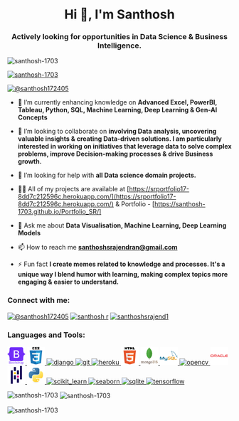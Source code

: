 
<h1 align="center">Hi 👋, I'm Santhosh</h1>
<h3 align="center">Actively looking for opportunities in Data Science & Business Intelligence.</h3>

<p align="left"> <img src="https://komarev.com/ghpvc/?username=santhosh-1703&label=Profile%20views&color=0e75b6&style=flat" alt="santhosh-1703" /> </p>

<p align="left"> <a href="https://github.com/ryo-ma/github-profile-trophy"><img src="https://github-profile-trophy.vercel.app/?username=santhosh-1703" alt="santhosh-1703" /></a> </p>

<p align="left"> <a href="https://twitter.com/@santhosh172405" target="blank"><img src="https://img.shields.io/twitter/follow/@santhosh172405?logo=twitter&style=for-the-badge" alt="@santhosh172405" /></a> </p>

- 🌱 I’m currently enhancing knowledge on **Advanced Excel, PowerBI, Tableau, Python, SQL, Machine Learning, Deep Learning & Gen-AI Concepts**

- 👯 I’m looking to collaborate on **involving Data analysis, uncovering valuable insights & creating Data-driven solutions. I am particularly interested in working on initiatives that leverage data to solve complex problems, improve Decision-making processes & drive Business growth.**

- 🤝 I’m looking for help with **all Data science domain projects.**

- 👨‍💻 All of my projects are available at [https://srportfolio17-8dd7c212596c.herokuapp.com/](https://srportfolio17-8dd7c212596c.herokuapp.com/) & Portfolio - [https://santhosh-1703.github.io/Portfolio_SR/]

- 💬 Ask me about **Data Visualisation, Machine Learning, Deep Learning Models**

- 📫 How to reach me **santhoshsrajendran@gmail.com**

- ⚡ Fun fact **I create memes related to knowledge and processes. It's a unique way I blend humor with learning, making complex topics more engaging & easier to understand.**

<h3 align="left">Connect with me:</h3>
<p align="left">
<a href="https://twitter.com/@santhosh172405" target="blank"><img align="center" src="https://raw.githubusercontent.com/rahuldkjain/github-profile-readme-generator/master/src/images/icons/Social/twitter.svg" alt="@santhosh172405" height="30" width="40" /></a>
<a href="https://linkedin.com/in/santhosh r" target="blank"><img align="center" src="https://raw.githubusercontent.com/rahuldkjain/github-profile-readme-generator/master/src/images/icons/Social/linked-in-alt.svg" alt="santhosh r" height="30" width="40" /></a>
<a href="https://www.hackerrank.com/santhoshsrajend1" target="blank"><img align="center" src="https://raw.githubusercontent.com/rahuldkjain/github-profile-readme-generator/master/src/images/icons/Social/hackerrank.svg" alt="santhoshsrajend1" height="30" width="40" /></a>
</p>

<h3 align="left">Languages and Tools:</h3>
<p align="left"> <a href="https://getbootstrap.com" target="_blank" rel="noreferrer"> <img src="https://raw.githubusercontent.com/devicons/devicon/master/icons/bootstrap/bootstrap-plain-wordmark.svg" alt="bootstrap" width="40" height="40"/> </a> <a href="https://www.w3schools.com/css/" target="_blank" rel="noreferrer"> <img src="https://raw.githubusercontent.com/devicons/devicon/master/icons/css3/css3-original-wordmark.svg" alt="css3" width="40" height="40"/> </a> <a href="https://www.djangoproject.com/" target="_blank" rel="noreferrer"> <img src="https://cdn.worldvectorlogo.com/logos/django.svg" alt="django" width="40" height="40"/> </a> <a href="https://git-scm.com/" target="_blank" rel="noreferrer"> <img src="https://www.vectorlogo.zone/logos/git-scm/git-scm-icon.svg" alt="git" width="40" height="40"/> </a> <a href="https://heroku.com" target="_blank" rel="noreferrer"> <img src="https://www.vectorlogo.zone/logos/heroku/heroku-icon.svg" alt="heroku" width="40" height="40"/> </a> <a href="https://www.w3.org/html/" target="_blank" rel="noreferrer"> <img src="https://raw.githubusercontent.com/devicons/devicon/master/icons/html5/html5-original-wordmark.svg" alt="html5" width="40" height="40"/> </a> <a href="https://www.mongodb.com/" target="_blank" rel="noreferrer"> <img src="https://raw.githubusercontent.com/devicons/devicon/master/icons/mongodb/mongodb-original-wordmark.svg" alt="mongodb" width="40" height="40"/> </a> <a href="https://www.mysql.com/" target="_blank" rel="noreferrer"> <img src="https://raw.githubusercontent.com/devicons/devicon/master/icons/mysql/mysql-original-wordmark.svg" alt="mysql" width="40" height="40"/> </a> <a href="https://opencv.org/" target="_blank" rel="noreferrer"> <img src="https://www.vectorlogo.zone/logos/opencv/opencv-icon.svg" alt="opencv" width="40" height="40"/> </a> <a href="https://www.oracle.com/" target="_blank" rel="noreferrer"> <img src="https://raw.githubusercontent.com/devicons/devicon/master/icons/oracle/oracle-original.svg" alt="oracle" width="40" height="40"/> </a> <a href="https://pandas.pydata.org/" target="_blank" rel="noreferrer"> <img src="https://raw.githubusercontent.com/devicons/devicon/2ae2a900d2f041da66e950e4d48052658d850630/icons/pandas/pandas-original.svg" alt="pandas" width="40" height="40"/> </a> <a href="https://www.python.org" target="_blank" rel="noreferrer"> <img src="https://raw.githubusercontent.com/devicons/devicon/master/icons/python/python-original.svg" alt="python" width="40" height="40"/> </a> <a href="https://scikit-learn.org/" target="_blank" rel="noreferrer"> <img src="https://upload.wikimedia.org/wikipedia/commons/0/05/Scikit_learn_logo_small.svg" alt="scikit_learn" width="40" height="40"/> </a> <a href="https://seaborn.pydata.org/" target="_blank" rel="noreferrer"> <img src="https://seaborn.pydata.org/_images/logo-mark-lightbg.svg" alt="seaborn" width="40" height="40"/> </a> <a href="https://www.sqlite.org/" target="_blank" rel="noreferrer"> <img src="https://www.vectorlogo.zone/logos/sqlite/sqlite-icon.svg" alt="sqlite" width="40" height="40"/> </a> <a href="https://www.tensorflow.org" target="_blank" rel="noreferrer"> <img src="https://www.vectorlogo.zone/logos/tensorflow/tensorflow-icon.svg" alt="tensorflow" width="40" height="40"/> </a> </p>

<p><img align="left" src="https://github-readme-stats.vercel.app/api/top-langs?username=santhosh-1703&show_icons=true&locale=en&layout=compact" alt="santhosh-1703" /></p>

<p>&nbsp;<img align="center" src="https://github-readme-stats.vercel.app/api?username=santhosh-1703&show_icons=true&locale=en" alt="santhosh-1703" /></p>

<p><img align="center" src="https://github-readme-streak-stats.herokuapp.com/?user=santhosh-1703&" alt="santhosh-1703" /></p>

